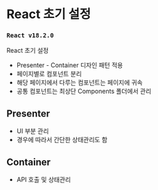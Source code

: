 # React 초기 설정

### `React v18.2.0`

React 초기 설정
- Presenter - Container 디자인 패턴 적용
- 페이지별로 컴포넌트 분리 
- 해당 페이지에서 다루는 컴포넌트는 페이지에 귀속
- 공통 컴포넌트는 최상단 Components 폴더에서 관리

## Presenter 
- UI 부분 관리
- 경우에 따라서 간단한 상태관리도 함

## Container
- API 호출 및 상태관리
